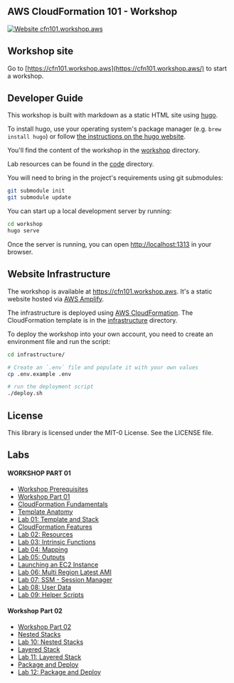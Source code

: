 ## AWS CloudFormation 101 - Workshop

[![Website cfn101.workshop.aws](https://img.shields.io/website-up-down-green-red/http/cfn101.workshop.aws.svg)](https://cfn101.workshop.aws/)

## Workshop site

Go to [https://cfn101.workshop.aws](https://cfn101.workshop.aws/) to start a workshop.

## Developer Guide

This workshop is built with markdown as a static HTML site using [hugo](http://gohugo.io).

To install hugo, use your operating system's package manager (e.g. `brew install hugo`) or follow [the instructions on the hugo website](https://gohugo.io/getting-started/installing).

You'll find the content of the workshop in the [workshop](./workshop) directory.

Lab resources can be found in the [code](code) directory.

You will need to bring in the project's requirements using git submodules:

```bash
git submodule init
git submodule update
```

You can start up a local development server by running:

```bash
cd workshop
hugo serve
```

Once the server is running, you can open <http://localhost:1313> in your browser.

## Website Infrastructure

The workshop is available at https://cfn101.workshop.aws. It's a static website
hosted via [AWS Amplify](https://aws.amazon.com/amplify/).

The infrastructure is deployed using [AWS CloudFormation](https://aws.amazon.com/cloudformation/). The CloudFormation template is in the [infrastructure](./infrastructure) directory.

To deploy the workshop into your own account, you need to create an environment file and run the script:

```bash
cd infrastructure/

# Create an `.env` file and populate it with your own values
cp .env.example .env

# run the deployment script
./deploy.sh
```

## License

This library is licensed under the MIT-0 License. See the LICENSE file.


## Labs 

#### WORKSHOP PART 01
- [Workshop Prerequisites](/workshop/content/30-workshop-part-01/00-prerequisites/_index.md)
- [Workshop Part 01](/workshop/content/30-workshop-part-01/_index.md)
- [CloudFormation Fundamentals](/workshop/content/30-workshop-part-01/10-cloudformation-fundamentals/_index.md)
- [Template Anatomy](/workshop/content/30-workshop-part-01/10-cloudformation-fundamentals/100-template-anatomy/_index.md)
- [Lab 01: Template and Stack](/workshop/content/30-workshop-part-01/10-cloudformation-fundamentals/200-lab-01-stack/_index.md)
- [CloudFormation Features](/workshop/content/30-workshop-part-01/20-cloudformation-features/_index.md)
- [Lab 02: Resources](/workshop/content/30-workshop-part-01/20-cloudformation-features/100-lab-02-resources/_index.md)
- [Lab 03: Intrinsic Functions](/workshop/content/30-workshop-part-01/20-cloudformation-features/200-lab-03-functions/_index.md)
- [Lab 04: Mapping](/workshop/content/30-workshop-part-01/20-cloudformation-features/300-lab-04-mappings/_index.md)
- [Lab 05: Outputs](/workshop/content/30-workshop-part-01/20-cloudformation-features/400-lab-05-outputs/_index.md)
- [Launching an EC2 Instance](/workshop/content/30-workshop-part-01/30-launching-ec2/_index.md)
- [Lab 06: Multi Region Latest AMI](/workshop/content/30-workshop-part-01/30-launching-ec2/100-lab-06-ami/_index.md)
- [Lab 07: SSM - Session Manager](/workshop/content/30-workshop-part-01/30-launching-ec2/200-lab-07-session-manager/_index.md)
- [Lab 08: User Data](/workshop/content/30-workshop-part-01/30-launching-ec2/300-lab-08-user-data/_index.md)
- [Lab 09: Helper Scripts](/workshop/content/30-workshop-part-01/30-launching-ec2/400-lab-09-helper-scripts/_index.md)

#### Workshop Part 02
- [Workshop Part 02](/workshop/content/40-workshop-part-02/_index.md)
- [Nested Stacks](/workshop/content/40-workshop-part-02/10-nested-stacks/100-lab-10-nested-stacks/_index.md)
- [Lab 10: Nested Stacks](/workshop/content/40-workshop-part-02/10-nested-stacks/_index.md)
- [Layered Stack](/workshop/content/40-workshop-part-02/20-layered-stack/_index.md)
- [Lab 11: Layered Stack](/workshop/content/40-workshop-part-02/20-layered-stack/100-lab-11-layered-stack/_index.md)
- [Package and Deploy](/workshop/content/40-workshop-part-02/30-package-and-deploy/_index.md)
- [Lab 12: Package and Deploy](/workshop/content/40-workshop-part-02/../50-next-steps/_index.md)
